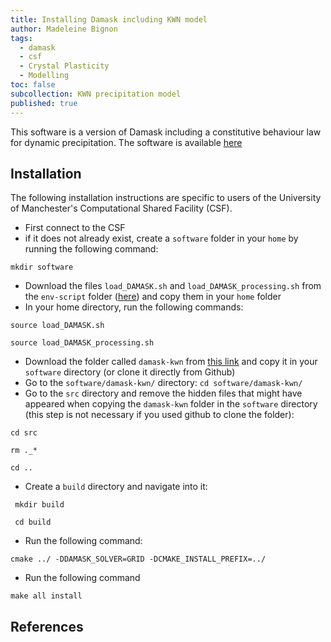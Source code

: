 ```yaml
---
title: Installing Damask including KWN model  
author: Madeleine Bignon
tags:
  - damask
  - csf
  - Crystal Plasticity
  - Modelling
toc: false
subcollection: KWN precipitation model  
published: true
---
```

This software is a version of Damask including a constitutive behaviour law for dynamic precipitation. The software is available [here](https://github.com/LightForm-group/Damask-KWN)

## Installation

The following installation instructions are specific to users of the University of Manchester's Computational Shared Facility (CSF).

- First connect to the CSF
- if it does not already exist, create a ```software``` folder in your ```home``` by running the following command:

```mkdir software```

- Download the files ```load_DAMASK.sh``` and ```load_DAMASK_processing.sh``` from the ```env-script``` folder ([here](https://github.com/LightForm-group/Damask-KWN)) and copy them in your ```home``` folder
- In your home directory, run the following commands:

```source load_DAMASK.sh```

```source load_DAMASK_processing.sh```

- Download the folder called ```damask-kwn``` from [this link](https://github.com/LightForm-group/Damask-KWN) and copy it in your ```software``` directory (or clone it directly from Github)
- Go to the ```software/damask-kwn/``` directory:
```cd software/damask-kwn/```
- Go to the ```src``` directory and remove the hidden files that might have appeared when copying the ```damask-kwn``` folder in the ```software``` directory (this step is not necessary if you used github to clone the folder):

```cd src```

```rm ._*``` 

```cd ..```

- Create a ```build``` directory and navigate into it:

``` mkdir build```

``` cd build```

- Run the following command:

```cmake ../ -DDAMASK_SOLVER=GRID -DCMAKE_INSTALL_PREFIX=../```


- Run the following command

```make all install```


## References

